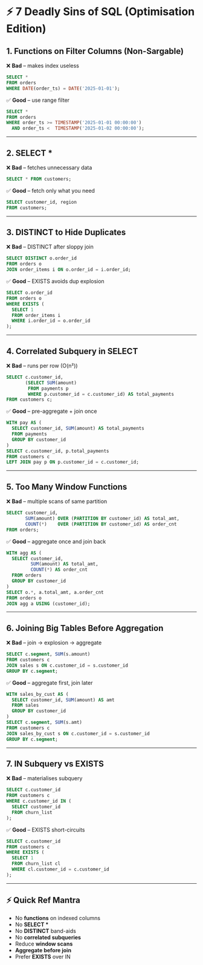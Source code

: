 # ⚡ 7 Deadly Sins of SQL (Optimisation Edition)

## 1. Functions on Filter Columns (Non-Sargable)

❌ **Bad** – makes index useless
```sql
SELECT * 
FROM orders 
WHERE DATE(order_ts) = DATE('2025-01-01');
```

✅ **Good** – use range filter
```sql
SELECT * 
FROM orders 
WHERE order_ts >= TIMESTAMP('2025-01-01 00:00:00')
  AND order_ts <  TIMESTAMP('2025-01-02 00:00:00');
```

---

## 2. SELECT *

❌ **Bad** – fetches unnecessary data
```sql
SELECT * FROM customers;
```

✅ **Good** – fetch only what you need
```sql
SELECT customer_id, region 
FROM customers;
```

---

## 3. DISTINCT to Hide Duplicates

❌ **Bad** – DISTINCT after sloppy join
```sql
SELECT DISTINCT o.order_id
FROM orders o
JOIN order_items i ON o.order_id = i.order_id;
```

✅ **Good** – EXISTS avoids dup explosion
```sql
SELECT o.order_id
FROM orders o
WHERE EXISTS (
  SELECT 1 
  FROM order_items i 
  WHERE i.order_id = o.order_id
);
```

---

## 4. Correlated Subquery in SELECT

❌ **Bad** – runs per row (O(n²))
```sql
SELECT c.customer_id,
       (SELECT SUM(amount) 
        FROM payments p 
        WHERE p.customer_id = c.customer_id) AS total_payments
FROM customers c;
```

✅ **Good** – pre-aggregate + join once
```sql
WITH pay AS (
  SELECT customer_id, SUM(amount) AS total_payments
  FROM payments 
  GROUP BY customer_id
)
SELECT c.customer_id, p.total_payments
FROM customers c
LEFT JOIN pay p ON p.customer_id = c.customer_id;
```

---

## 5. Too Many Window Functions

❌ **Bad** – multiple scans of same partition
```sql
SELECT customer_id,
       SUM(amount) OVER (PARTITION BY customer_id) AS total_amt,
       COUNT(*)    OVER (PARTITION BY customer_id) AS order_cnt
FROM orders;
```

✅ **Good** – aggregate once and join back
```sql
WITH agg AS (
  SELECT customer_id, 
         SUM(amount) AS total_amt, 
         COUNT(*) AS order_cnt
  FROM orders
  GROUP BY customer_id
)
SELECT o.*, a.total_amt, a.order_cnt
FROM orders o
JOIN agg a USING (customer_id);
```

---

## 6. Joining Big Tables Before Aggregation

❌ **Bad** – join → explosion → aggregate
```sql
SELECT c.segment, SUM(s.amount)
FROM customers c
JOIN sales s ON c.customer_id = s.customer_id
GROUP BY c.segment;
```

✅ **Good** – aggregate first, join later
```sql
WITH sales_by_cust AS (
  SELECT customer_id, SUM(amount) AS amt
  FROM sales
  GROUP BY customer_id
)
SELECT c.segment, SUM(s.amt)
FROM customers c
JOIN sales_by_cust s ON c.customer_id = s.customer_id
GROUP BY c.segment;
```

---

## 7. IN Subquery vs EXISTS

❌ **Bad** – materialises subquery
```sql
SELECT c.customer_id
FROM customers c
WHERE c.customer_id IN (
  SELECT customer_id 
  FROM churn_list
);
```

✅ **Good** – EXISTS short-circuits
```sql
SELECT c.customer_id
FROM customers c
WHERE EXISTS (
  SELECT 1 
  FROM churn_list cl 
  WHERE cl.customer_id = c.customer_id
);
```

---

## ⚡ Quick Ref Mantra

- No **functions** on indexed columns  
- No **SELECT \***  
- No **DISTINCT** band-aids  
- No **correlated subqueries**  
- Reduce **window scans**  
- **Aggregate before join**  
- Prefer **EXISTS** over IN
